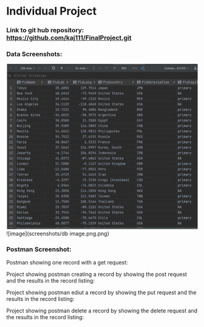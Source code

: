 # Individual Project

### Link to git hub repository: https://github.com/kaj111/FinalProject.git

### Data Screenshots:   
![image](screenshots/imageone.JPG)  
![image](screenshots/db image.png.png)

### Postman Screenshot: 

Postman showing one record with a get request: 

Project showing postman creating a record by showing the post request and the results in the record listing: 

Project showing postman ediut a record by showing the put request and the results in the record listing: 

Project showing postman delete a record by showing the delete request and the results in the record listing:

